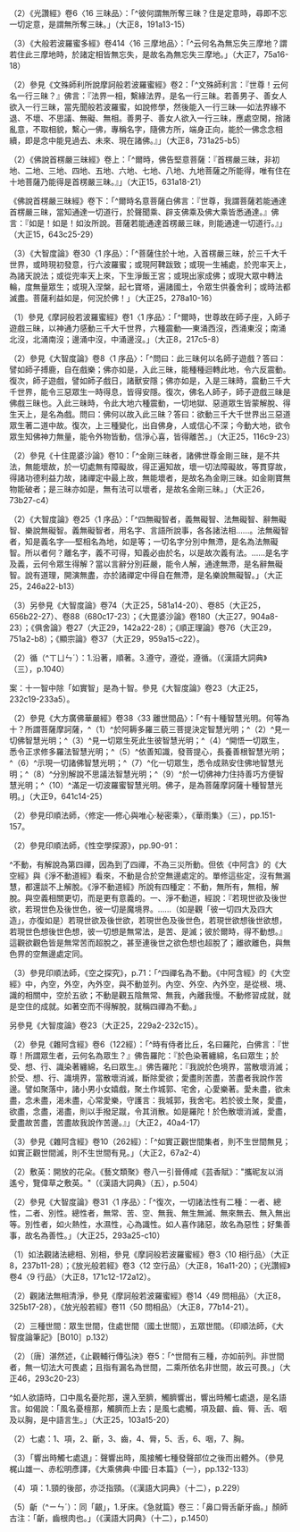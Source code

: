 [^1]: （釋摩......餘）十字＝（十八品中百八三昧）八字【宮】。（大正25，396d，n.11）

[^2]: 參見《摩訶般若波羅蜜經》卷5〈18
問乘品〉（大正8，251a8-253b16）；《大般若波羅蜜多經》（第二分）卷414〈16
三摩地品〉（大正7，74c1-77c6）；《大般若波羅蜜多經》（第三分）卷488〈3
善現品〉（大正7，481a14-483c5）；《放光般若經》卷4〈19
問摩訶衍品〉（大正8，23b15-24c24）；《光讚經》卷6〈16
三昧品〉（大正8，190a18-193a10）。

[^3]: 斷寶＝寶斷【明】下同。（大正25，396d，n.16）

[^4]: 妙淨＝淨妙【宋】【元】【明】【宮】。（大正25，396d，n.19）

[^5]: （多）＋陀羅尼【宋】【元】【明】【宮】【聖】【石】。（大正25，396d，n.22）

[^6]: 世＋（間）【石】。（大正25，396d，n.23）

[^7]: 參見《大般若波羅蜜多經》卷414〈16
三摩地品〉：「^云何名為月幢相三摩地？謂若住此三摩地時，普能住持諸定勝相，是故名為月幢相三摩地。」（大正7，74c10-12）

[^8]: 參見《大般若波羅蜜多經》卷414〈16
三摩地品〉：「^云何名為法界決定三摩地？謂若住此三摩地時，能於法界決定照了，是故名為法界決定三摩地。」（大正7，74c16-18）

[^9]: 參見《大般若波羅蜜多經》卷414〈16
三摩地品〉：「^云何名為金剛喻三摩地？謂若住此三摩地時，能摧諸定，非彼所伏，是故名為金剛喻三摩地。」（大正7，74c20-22）

[^10]: 參見《大般若波羅蜜多經》卷414〈16
三摩地品〉：「^云何名為精進力三摩地？謂若住此三摩地時，能發諸定精進勢力，是故名為精進力三摩地。」（大正7，75a3-5）

[^11]: （1）《放光般若經》卷4〈19
問摩訶衍品〉：「^復有不忘三昧，住是三昧者不忘諸三昧。」（大正8，23c10-11）

（2）《光讚經》卷6〈16
三昧品〉：「^彼何謂無所奪三昧？住是定意時，尋即不忘一切定意，是謂無所奪三昧。」（大正8，191a13-15）

（3）《大般若波羅蜜多經》卷414〈16
三摩地品〉：「^云何名為無忘失三摩地？謂若住此三摩地時，於諸定相皆無忘失，是故名為無忘失三摩地。」（大正7，75a16-18）

[^12]: 參見《大般若波羅蜜多經》卷414〈16
三摩地品〉：「^云何名為諸法等趣海印三摩地？謂若住此三摩地時，令諸勝定等皆趣入如大海印攝受眾流，是故名為諸法等趣海印三摩地。」（大正7，75a18-21）

[^13]: 參見《大般若波羅蜜多經》卷414〈16
三摩地品〉：「^云何名為金剛輪三摩地？謂若住此三摩地時，普能任持一切勝定令不散壞，如金剛輪，是故名為金剛輪三摩地。」（大正7，75a24-26）

[^14]: 參見《大般若波羅蜜多經》卷414〈16
三摩地品〉：「^云何名為離塵三摩地？謂若住此三摩地時，能滅一切煩惱纏垢，是故名為離塵三摩地。」（大正7，75a26-28）

[^15]: 參見《大般若波羅蜜多經》卷414〈16
三摩地品〉：「^云何名為無相住三摩地？謂若住此三摩地時，不見諸定中有少法可住，是故名為無相住三摩地。」（大正7，75b3-6）

[^16]: 參見《大般若波羅蜜多經》卷414〈16
三摩地品〉：「^云何名為不思惟三摩地？謂若住此三摩地時，所有下劣心、心所法悉皆不轉，是故名為不思惟三摩地。」（大正7，75b6-8）

[^17]: 參見《大般若波羅蜜多經》卷414〈16
三摩地品〉：「^云何名為發光三摩地？謂若住此等持無間，能發一切勝定光明，是故名為發光三摩地。」（大正7，75b12-14）

[^18]: 參見《大般若波羅蜜多經》卷414〈16
三摩地品〉：「^云何名為無盡三摩地？謂若住此三摩地時，引諸等持功德無盡而不見彼盡不盡相，是故名為無盡三摩地。」（大正7，75b25-27）

[^19]: 參見《大般若波羅蜜多經》卷414〈16
三摩地品〉：「^云何名為離盡三摩地？謂若住此三摩地時，見諸等持一切無盡而不見有盡不盡相，是故名為離盡三摩地。」（大正7，75b29-c3）

[^20]: 參見《大般若波羅蜜多經》卷414〈16
三摩地品〉：「^云何名為無動三摩地？謂若住此三摩地時，令諸等持無動無掉亦無戲論，是故名為無動三摩地。」（大正7，75c3-5）

[^21]: 參見《大般若波羅蜜多經》卷414〈16
三摩地品〉：「^云何名為發明三摩地？謂若住此三摩地時，令諸定門發明普照，是故名為發明三摩地。」（大正7，75c13-15）

[^22]: 參見《大般若波羅蜜多經》卷414〈16
三摩地品〉：「^云何名為作所應作三摩地？謂若住此三摩地時，辦諸等持所應作事，又令諸定所作事成，是故名為作所應作三摩地。」（大正7，75c15-18）

[^23]: 參見《大般若波羅蜜多經》卷414〈16
三摩地品〉：「^云何名為金剛鬘三摩地？謂若住此三摩地時，雖能通達一切法而不見有通達相，是故名為金剛鬘三摩地。」（大正7，75c20-22）

[^24]: 參見《大般若波羅蜜多經》卷414〈16
三摩地品〉：「^云何名為一切法平等性三摩地？謂若住此三摩地時，不見有法離平等性，是故名為一切法平等性三摩地。」（大正7，76a4-6）

[^25]: 〔能〕－【宋】【元】【明】【宮】【聖】。（大正25，397d，n.10）

[^26]: 參見《大般若波羅蜜多經》卷414〈16
三摩地品〉：「^云何名為斷所緣三摩地？謂若住此三摩地時，絕諸等持所緣境相，是故名為斷所緣三摩地。」（大正7，76a20-22）

[^27]: 參見《大般若波羅蜜多經》卷414〈16
三摩地品〉：「^云何名為無變異三摩地？謂若住此三摩地時，不得諸法變異之相，是故名為無變異三摩地。」（大正7，76a22-24）

[^28]: 參見《大般若波羅蜜多經》卷414〈16三摩地品〉：「^云何名為無品類三摩地？謂若住此三摩地時，不見諸法品類別相，是故名為無品類三摩地。」（大正7，76a24-26）

[^29]: 矇＝曚【宋】【元】【明】【聖】【石】。（大正25，398d，n.1）

[^30]: 參見《大般若波羅蜜多經》卷414〈16
三摩地品〉：「^云何名為度境界三摩地？謂若住此三摩地時，超諸等持所緣境界，是故名為度境界三摩地。」（大正7，76b6-8）

[^31]: 三昧＝三界【宋】，＝三昧界【元】【明】【石】。（大正25，398d，n.5）

[^32]: 參見《大般若波羅蜜多經》卷414〈16
三摩地品〉：「^云何名為超一切法三摩地？謂若住此三摩地時，普能超度三界諸法，是故名為超一切法三摩地。」（大正7，76b27-29）

[^33]: 參見《大般若波羅蜜多經》卷414〈16
三摩地品〉：「^云何名為一相莊嚴三摩地？謂若住此三摩地時，不見諸法二相可取，是故名為一相莊嚴三摩地。」（大正7，76c8-10）

[^34]: 參見《大般若波羅蜜多經》卷414〈16
三摩地品〉：「^云何名為引發行相三摩地？謂若住此三摩地時，於諸等持及一切法雖能引發種種行相，而都不見能引發者，是故名為引發行相三摩地。」（大正7，76c10-13）

[^35]: （1）參見《大般若波羅蜜多經》卷414〈16
三摩地品〉：「^云何名為一行相三摩地？謂若住此三摩地時，見諸等持無二行相，是故名為一行相三摩地。」（大正7，76c13-15）

（2）參見《文殊師利所說摩訶般若波羅蜜經》卷2：「^文殊師利言：『世尊！云何名一行三昧？』佛言：『法界一相，繫緣法界，是名一行三昧。若善男子、善女人欲入一行三昧，當先聞般若波羅蜜，如說修學，然後能入一行三昧──如法界緣不退、不壞、不思議、無礙、無相。善男子、善女人欲入一行三昧，應處空閑，捨諸亂意，不取相貌，繫心一佛，專稱名字，隨佛方所，端身正向，能於一佛念念相續，即是念中能見過去、未來、現在諸佛。』」（大正8，731a25-b5）

[^36]: 參見《大般若波羅蜜多經》卷414〈16
三摩地品〉：「^云何名為離行相三摩地？謂若住此三摩地時，見諸等持都無行相，是故名為離行相三摩地。」（大正7，76c15-18）

[^37]: 參見《大般若波羅蜜多經》卷414〈16
三摩地品〉：「^云何名為妙行相三摩地？謂若住此三摩地時，令諸等持起妙行相，是故名為妙行相三摩地。」（大正7，76c18-20）

[^38]: 參見《大般若波羅蜜多經》卷414〈16
三摩地品〉：「^云何名為達諸有底散壞三摩地？謂若住此三摩地時，於諸等持及一切法，得通達智如實悟入；既得入已，於諸有法通達散壞令無所遺，是故名為達諸有底散壞三摩地。」（大正7，76c20-24）

[^39]: 參見《大般若波羅蜜多經》卷414〈16
三摩地品〉：「^云何名為無標幟三摩地？謂若住此三摩地時，於諸等持不見標幟，是故名為無標幟三摩地。」（大正7，77a5-7）

[^40]: 參見《大般若波羅蜜多經》卷414〈16
三摩地品〉：「^云何名為無盡行相三摩地？謂若住此三摩地時，不見諸定行相有盡，是故名為無盡行相三摩地。」（大正7，77a12-15）

[^41]: （多）＋陀羅尼【元】【明】。（大正25，3981d，n.10）

[^42]: 參見《大般若波羅蜜多經》卷414〈16
三摩地品〉：「^云何名為攝伏一切正性邪性三摩地？謂若住此三摩地時，於諸等持正性邪性攝伏諸見皆令不起，是故名為攝伏一切正性邪性三摩地。」（大正7，77a17-20）

[^43]: 參見《大般若波羅蜜多經》卷414〈16
三摩地品〉：「^云何名為無垢明三摩地？謂若住此三摩地時，於諸等持都不見有明相、垢相，是故名為無垢明三摩地。」（大正7，77a26-28）

[^44]: 得＝見【元】【明】【石】。（大正25，398d，n.12）

[^45]: 參見《大般若波羅蜜多經》卷414〈16
三摩地品〉：「^云何名為決定安住真如三摩地？謂若住此三摩地時，於諸等持及一切法，常不棄捨真如實相，是故名為決定安住真如三摩地。」（大正7，77b18-21）

[^46]: 參見《大般若波羅蜜多經》卷414〈16
三摩地品〉：「^云何名為離身穢惡三摩地？謂若住此三摩地時，令諸等持破壞身見，是故名為離身穢惡三摩地。」（大正7，77b21-23）

[^47]: 是＋（三昧）【元】【明】，（是三昧）＋是【石】。（大正25，398d，n.13）

[^48]: 百八三昧：釋義。（印順法師，《大智度論筆記》〔E005〕p.298）

[^49]: （1）〔唐〕慧琳撰，《一切經音義》卷26：「^首楞嚴三昧（此云勇健定也，此經中自釋云：首楞嚴者，於一切事究竟堅固也）」（大正54，480a1）

（2）《佛說首楞嚴三昧經》卷上：「^爾時，佛告堅意菩薩：『首楞嚴三昧，非初地、二地、三地、四地、五地、六地、七地、八地、九地菩薩之所能得，唯有住在十地菩薩乃能得是首楞嚴三昧。』」（大正15，631a18-21）

《佛說首楞嚴三昧經》卷下：「^爾時名意菩薩白佛言：『世尊，我謂菩薩若能通達首楞嚴三昧，當知通達一切道行，於聲聞乘、辟支佛乘及佛大乘皆悉通達。』佛言：『如是！如是！如汝所說。菩薩若能通達首楞嚴三昧，則能通達一切道行。』」（大正15，643c25-29）

（3）《大智度論》卷30〈1
序品〉：「^菩薩住於十地，入首楞嚴三昧，於三千大千世界，或時現初發意，行六波羅蜜；或現阿鞞跋致；或現一生補處，於兜率天上，為諸天說法；或從兜率天上來，下生淨飯王宮；或現出家成佛；或現大眾中轉法輪，度無量眾生；或現入涅槃，起七寶塔，遍諸國土，令眾生供養舍利；或時法都滅盡。菩薩利益如是，何況於佛！」（大正25，278a10-16）

[^50]: 〔所說法者〕－【宋】【宮】【聖】。（大正25，399d，n.4）

[^51]: 參見《佛說法印經》（大正2，500b21-c27）。

[^52]: 〔三〕－【宋】【元】【明】【宮】。（大正25，399d，n.6）

[^53]: 三法印。（印順法師，《大智度論筆記》［E005］p.295）

[^54]: 率皆：猶言都是。（《漢語大詞典》（二），p.381）

[^55]: 怖懾（^ㄕㄜˋ）：恐懼。（《漢語大詞典》（七），p.474）

[^56]: 《正觀》（6），p.127：

（1）參見《摩訶般若波羅蜜經》卷1〈1
序品〉：「^爾時，世尊故在師子座，入師子遊戲三昧，以神通力感動三千大千世界，六種震動──東涌西沒，西涌東沒；南涌北沒，北涌南沒；邊涌中沒，中涌邊沒。」（大正8，217c5-8）

（2）參見《大智度論》卷8〈1
序品〉：「^問曰：此三昧何以名師子遊戲？答曰：譬如師子搏鹿，自在戲樂；佛亦如是，入此三昧，能種種迴轉此地，令六反震動。復次，師子遊戲，譬如師子戲日，諸獸安隱；佛亦如是，入是三昧時，震動三千大千世界，能令三惡眾生一時得息，皆得安隱。復次，佛名人師子，師子遊戲三昧是佛戲三昧也。入此三昧時，令此大地六種震動，一切地獄、惡道眾生皆蒙解脫、得生天上，是名為戲。問曰：佛何以故入此三昧？答曰：欲動三千大千世界出三惡道眾生著二道中故。復次，上三種變化，出自佛身，人或信心不深；今動大地，欲令眾生知佛神力無量，能令外物皆動，信淨心喜，皆得離苦。」（大正25，116c9-23）

[^57]: 世界＝國土【石】。（大正25，399d，n.11）

[^58]: 翳障：障蔽。（《漢語大詞典》（九），p.677）

[^59]: 〔三昧〕－【宋】【元】【明】【宮】【聖】【石】。（大正25，399d，n.13）

[^60]: 幢（^ㄔㄨㄤˊ）：1.一種旌旗。垂筒形，飾有羽毛、錦繡。古代常在軍事指揮、儀仗行列、舞蹈表演中使用。（《漢語大詞典》（三），p.761）

[^61]: 幢以＝以幢【元】【明】【石】。（大正25，399d，n.14）

[^62]: （1）百八三昧中，有三種三昧含「金剛」之名：第10個三昧名「金剛三昧」，第23個三昧名「金剛輪三昧」，第48個三昧名「如金剛三昧」。參見《大智度論》卷47（大正25，400b17-c3）。

（2）參見《十住毘婆沙論》卷10：「^金剛三昧者，諸佛世尊金剛三昧，是不共法，無能壞故，於一切處無有障礙故，得正遍知故，壞一切法障礙故，等貫穿故，得諸功德利益力故，諸禪定中最上故，無能壞者，是故名為金剛三昧。如金剛寶無物能破者；是三昧亦如是，無有法可以壞者，是故名金剛三昧。」（大正26，73b27-c4）

[^63]: 陷：5.刺入。《韓非子‧難一》："吾楯之堅，物莫能陷也。"
（《漢語大詞典》（十一），p.1048）

[^64]: 車𤦲瑪瑙＝硨磲碼瑙【宋】【元】【明】【宮】，＝車𤦲馬𤦏【聖】。（大正25，399d，n.17）

[^65]: 實相：諸法畢竟空。（印順法師，《大智度論筆記》［E001］p.284）

[^66]: 參見《摩訶般若波羅蜜經》卷5〈18
問乘品〉：「^云何名放光三昧？住是三昧能放光照諸三昧，是名放光三昧。」（大正8，251c2-4）

[^67]: （1）《摩訶般若波羅蜜經》卷24〈78
四攝品〉：「^云何為四無礙智？一者、義無礙智，二者、法無礙智，三者、辭無礙智，四者、樂說無礙智。」（大正8，395b13-15）

（2）《大智度論》卷25〈1
序品〉：「^四無礙智者，義無礙智、法無礙智、辭無礙智、樂說無礙智。義無礙智者，用名字、言語所說事，各各諸法相......。法無礙智者，知是義名字──堅相名為地，如是等；一切名字分別中無滯，是名為法無礙智。所以者何？離名字，義不可得，知義必由於名，以是故次義有法。......是名字及義，云何令眾生得解？當以言辭分別莊嚴，能令人解，通達無滯，是名辭無礙智。說有道理，開演無盡，亦於諸禪定中得自在無滯，是名樂說無礙智。」（大正25，246a22-b13）

（3）另參見《大智度論》卷74（大正25，581a14-20）、卷85（大正25，656b22-27）、卷88（680c17-23）；《大毘婆沙論》卷180（大正27，904a8-23）；《俱舍論》卷27（大正29，142a22-28）；《順正理論》卷76（大正29，751a2-b8）；《顯宗論》卷37（大正29，959a15-c22）。

[^68]: （1）循＝修【宋】【元】【明】【宮】【聖】【石】。（大正25，399d，n.21）

（2）循（^ㄒㄩㄣˊ）：1.沿著，順著。3.遵守，遵從，遵循。（《漢語大詞典》（三），p.1040）

[^69]: 迷悶：1.昏迷，神志不清。2.迷茫，難以辨清。（《漢語大詞典》（十），p.820）

[^70]: 如＝知【宋】【元】【明】【宮】【聖】。（大正25，399d，n.24）

[^71]: 加＝跏【元】【明】【宮】。（大正25，399d，n.25）

[^72]: 輪＝轉【宮】。（大正25，399d，n.26）

[^73]: （1）《摩訶般若波羅蜜經》卷5：「^復次，須菩提！菩薩摩訶薩摩訶衍，所謂苦智、集智、滅智、道智、盡智、無生智、法智、比智、世智、他心智、如實智。......須菩提！是名菩薩摩訶薩摩訶衍，以不可得故。」（大正8，254c19-255a4）

案：十一智中除「如實智」是為十智。參見《大智度論》卷23（大正25，232c19-233a5）。

（2）參見《大方廣佛華嚴經》卷38〈33
離世間品〉：「^有十種智慧光明。何等為十？所謂菩薩摩訶薩，^（1）^於阿耨多羅三藐三菩提決定智慧光明；^（2）^見一切佛智慧光明；^（3）^見一切眾生死此生彼智慧光明；^（4）^開悟一切眾生，悉令正求修多羅法智慧光明；^（5）^依善知識，發菩提心，長養善根智慧光明；^（6）^示現一切諸佛智慧光明；^（7）^化一切眾生，悉令成熟安住佛地智慧光明；^（8）^分別解說不思議法智慧光明；^（9）^於一切佛神力住持善巧方便智慧光明；^（10）^滿足一切波羅蜜智慧光明。佛子，是為菩薩摩訶薩十種智慧光明。」（大正9，641c14-25）

[^74]: 住＝作【宋】【元】【明】【宮】。（大正25，399d，n.29）

[^75]: 二種光明：身光明，智慧光明。（印順法師，《大智度論筆記》［B103］p.132）

[^76]: 實相：無垢無淨。（印順法師，《大智度論筆記》［E001］p.284）

[^77]: 〔諸〕－【宋】【元】【明】【宮】【聖】。（大正25，400d，n.1）

[^78]: （1）參見《集異門足論》卷7（大正26，395c8-28），《法蘊足論》卷8〈14
修定品〉（大正26，489b1-491b7），《品類足論》卷14（大正26，750c21-25），《舍利弗阿毘曇論》卷16（大正28，635c20-636a14），《俱舍論》卷28（大正29，150a16-18），《成實論》卷12〈158
四修定品〉（大正32，335c20-336b5）。

（2）參見印順法師，〈修定──修心與唯心‧秘密乘〉，《華雨集》（三），pp.151-157。

[^79]: 參見《大智度論》卷5〈1
序品〉：「^常一心故，一切處心不著故。入不動三昧故，破他化自在天子魔。」（大正25，99b14-16）

[^80]: （1）參見《中阿含經》卷55（203經）《晡利多經》：「^居士！彼有覺、有觀息，內靜、一心，無覺、無觀，定生喜、樂，得第二禪成就遊。彼已離喜欲，捨無求遊，正念正智而身覺樂，謂聖所說、聖所捨、念、樂住、空，得第三禪成就遊。彼樂滅、苦滅，喜、憂本已滅，不苦不樂、捨、念、清淨，得第四禪成就遊。彼已如是定心清淨，無穢無煩，柔軟善住，得不動心，修學漏盡智通作證。彼知此苦如真，知此苦集、知此苦滅、知此苦滅道如真；知此漏如真，知此漏集、知此漏滅、知此漏滅道如真。彼如是知、如是見，欲漏心解脫，有漏、無明漏心解脫，解脫已便知解脫：生已盡，梵行已立，所作已辦，不更受有，知如真。」（大正1，775a20-b4）

（2）參見印順法師，《性空學探源》，pp.90-91：

^不動，有解說為第四禪，因為到了四禪，不為三災所動。但依《中阿含》的《大空經》與《淨不動道經》看來，不動是合於空無邊處定的。單修這些定，沒有無漏慧，都還談不上解脫。《淨不動道經》所說有四種定：不動，無所有，無相，解脫。與空義相關更切，而是更有意義的。一、淨不動道，經說：『若現世欲及後世欲，若現世色及後世色，彼一切是魔境界。......（如是觀「彼一切四大及四大造」，亦復如是）若現世欲及後世欲，若現世色及後世色，若現世欲想後世欲想，若現世色想後世色想，彼一切想是無常法，是苦、是滅；彼於爾時，得不動想。』這觀欲觀色皆是無常苦而超脫之，甚至連後世之欲色想也超脫了；離欲離色，與無色界的空無邊處定同。

（3）參見印順法師，《空之探究》，p.71：「^四禪名為不動。《中阿含經》的《大空經》中，內空，外空，內外空，與不動並列。內空、外空、內外空，是從根、境、識的相關中，空於五欲；不動是觀五陰無常、無我，內離我慢。不動修習成就，就是空住的成就。如著空而不得解脫，就稱四禪為不動。」

[^81]: 〔多〕－【宋】【宮】。（大正25，400d，n.4）

[^82]: 阿鞞跋致：不退即不墮頂。（印順法師，《大智度論筆記》［E004］p.293）

[^83]: 《正觀》（6），p.127：《大智度論》卷27（大正25，262b4-17）、卷41（大正25，361c19-362a23）。

[^84]: 參見《大方等大集經》卷28〈12
無盡意菩薩品〉：「^何因緣故名日燈三昧？譬如日出，燈火、月光、星宿諸明悉不復現；菩薩大士得是定已，先所修智一切二乘學與無學及餘眾生所得諸智皆亦如是悉不復現，是名日燈三昧。」（大正13，195a14-19）

[^85]: 授＝受【宋】【元】【明】【宮】【聖】【石】。（大正25，400d，n.8）

[^86]: 又＝乃【宋】【宮】。（大正25，400d，n.9）

[^87]: 參見《思益梵天所問經》卷3〈8
論寂品〉：「^時普光佛為二菩薩廣說淨明三昧。所以名曰淨明三昧者，若菩薩入是三昧，即得解脫一切諸相及煩惱著，亦於一切佛法得淨光明。是故名為淨明三昧。」（大正15，51b8-11）

[^88]: 參見《大智度論》卷25（大正25，246a22-247b13）。

[^89]: 百八三昧中，有三種三昧含「金剛」之名：第10個三昧名「金剛三昧」，第23個三昧名「金剛輪三昧」，第48個三昧名「如金剛三昧」。

[^90]: 〔即能〕－【聖】，〔即〕－【宋】【元】【明】【宮】。（大正25，400d，n.14）

[^91]: 掣（^ㄔㄜˋ）電：閃電。亦以形容迅疾。（《漢語大詞典》（六），p.635）

[^92]: 妙法：佛慧。（印順法師，《大智度論筆記》［E005］p.295）

[^93]: 參見《大智度論》卷5（大正25，97a25-b26）、卷40（353a18-b5）。

[^94]: 參見《摩訶般若波羅蜜經》卷1〈1
序品〉：「^十想：無常想、苦想、無我想、食不淨想、一切世間不可樂想、死想、不淨想、斷想、離欲想、盡想。」（大正8，219a11-13）

另參見《大智度論》卷23（大正25，229a2-232c15）。

[^95]: 〔是〕－【宋】【元】【明】【宮】【聖】。（大正25，400d，n.26）

[^96]: （1）《大智度論》卷31〈1
序品〉：「^散空者，散名別離相，如諸法和合故有：如車以輻、輞、轅、轂，眾合為車，若離散各在一處，則失車名。五眾和合因緣，故名為人，若別離五眾，人不可得。......如《經》中說：『佛告羅陀！此色眾破壞散滅，令無所有，餘眾亦如是。』是名散空。復次，譬如小兒，聚土為臺殿、城郭、閭里、宮舍，或名為米，或名為麵，愛著守護；日暮將歸，其心捨離，蹋壞散滅。凡夫人亦如是，未離欲故，於諸法中生愛著心；若得離欲，見諸法皆散壞棄捨。是名散空。復次，諸法合集故，各有名字，凡夫人隨逐名字，生顛倒染著；佛為說法，當觀其實，莫逐名字，有無皆空。如《迦旃延經》說：『觀集諦則無無見，觀滅諦則無有見。』如是種種因緣是名散空。」（大正25，291c21-292a28）

（2）參見《雜阿含經》卷6（122經）：「^時有侍者比丘，名曰羅陀，白佛言：『世尊！所謂眾生者，云何名為眾生？』佛告羅陀：『於色染著纏綿，名曰眾生；於受、想、行、識染著纏綿，名曰眾生。』佛告羅陀：『我說於色境界，當散壞消滅；於受、想、行、識境界，當散壞消滅，斷除愛欲；愛盡則苦盡，苦盡者我說作苦邊。譬如聚落中，諸小男小女嬉戲，聚土作城郭、宅舍，心愛樂著。愛未盡，欲未盡，念未盡，渴未盡，心常愛樂，守護言：我城郭，我舍宅。若於彼土聚，愛盡，欲盡，念盡，渴盡，則以手撥足蹴，令其消散。如是羅陀！於色散壞消滅，愛盡，愛盡故苦盡，苦盡故我說作苦邊。』」（大正2，40a4-17）

（3）參見《雜阿含經》卷10（262經）：「^如實正觀世間集者，則不生世間無見；如實正觀世間滅，則不生世間有見。」（大正2，67a2-4）

[^97]: 《大智度論》卷25〈1
序品〉：「^四無礙智者：義無礙智、法無礙智、辭無礙智、樂說無礙智。......是名字及義，云何令眾生得解？當以言辭分別莊嚴，能令人解，通達無滯，是名辭無礙智。說有道理，開演無盡，亦於諸禪定中得自在無滯，是名樂說無礙智。」（大正25，246a22-b13）

[^98]: 詈＝罵【宋】【元】【明】【宮】。（大正25，401d，n.1）

[^99]: 義＝字【宋】【元】【明】【宮】【聖】。（大正25，401d，n.2）

[^100]: 生＋（不知）【宋】【元】【明】【宮】【聖】。（大正25，401d，n.3）

[^101]: 種＋（相）【元】【明】【石】。（大正25，401d，n.5）

[^102]: 曚昧：昏暗模糊。（《漢語大詞典》（五），p.839）

[^103]: 翳（^ㄧˋ）：2.遮蔽，隱藏，隱沒。4.目疾引起的障膜。（《漢語大詞典》（九），p.676）

[^104]: 法法住自相：因不變果。（印順法師，《大智度論筆記》［E005］p.295）

[^105]: （1）敷（^ㄈㄨ）：生長，開放。《書‧禹貢》："篠簜既敷，厥草惟夭，厥木惟喬。"孔傳："篠，竹箭；簜，大竹，水去已布生。"顏師古注："夭，盛貌也。"孔傳："喬，高也。"（《漢語大字典》（二），p.1473）

（2）敷英：開放的花朵。《藝文類聚》卷八一引晉傅咸《芸香賦》："攜昵友以消遙兮，覽偉草之敷英。"（《漢語大詞典》（五），p.504）

[^106]: 嚴飾：裝飾美盛，盛飾。（《漢語大詞典》（三），p.550）

[^107]: 參見《大智度論》卷28〈1
序品〉：「^以一切法各各無定相故，可轉地或作水相；如酥、膠、蠟是地類，得火則消，為水則成濕相，水得寒則結成氷而為堅相。石汁作金，金敗為銅，或還為石。眾生亦如是，惡可為善，善可為惡。」（大正25，264c10-15）

[^108]: 是＋（是）【元】【明】【聖】【石】。（大正25，401d，n.6）

[^109]: 疑＝礙【宋】【元】【明】【宮】。（大正25，401d，n.8）

[^110]: 〔中〕－【宋】【元】【明】【宮】【聖】。（大正25，401d，n.9）

[^111]: 《大智度論》卷83〈70
三惠品〉：「^有名三有：欲有、色有、無色有。」（大正25，644b26-27）

[^112]: （1）參見《大智度論》卷31〈1
序品〉：「^問曰：何等是總相？何等是別相？答曰：總相者，如無常等；別相者，諸法雖皆無常，而各有別相；如地為堅相，火為熱相。」（大正25，293a26-29）

（2）參見《大智度論》卷31〈1
序品〉：「^復次，一切諸法性有二種：一者、總性，二者、別性。總性者，無常、苦、空、無我、無生無滅、無來無去、無入無出等。別性者，如火熱性，水濕性，心為識性。如人喜作諸惡，故名為惡性；好集善事，故名為善性。」（大正25，293a25-c10）

[^113]: 《正觀》（6），p.128，另參見p.274，n.124：

（1）如法觀諸法總相、別相，參見《摩訶般若波羅蜜經》卷3〈10
相行品〉（大正8，237b11-28）；《放光般若經》卷3〈12
空行品〉（大正8，16a11-20）；《光讚經》卷4〈9
行品〉（大正8，171c12-172a12）。

（2）觀諸法無相清淨，參見《摩訶般若波羅蜜經》卷14〈49
問相品〉（大正8，325b17-28），《放光般若經》卷11〈50
問相品〉（大正8，77b14-21）。

[^114]: 〔是〕－【宋】【元】【明】【宮】【石】。（大正25，401d，n.17）

[^115]: 《大正藏》原作「得」，今依《高麗藏》作「即」（第14冊，858a8）。

[^116]: 理則雙非，方便雙用：用常無常。（印順法師，《大智度論筆記》［E006］p.296）

[^117]: 眾生有三分：正定──必入涅槃，邪定──必入惡道，不定。（印順法師，《大智度論筆記》［B010］p.124）

[^118]: 憎＝惡【宋】【元】【明】【宮】【聖】。（大正25，402d，n.1）

[^119]: 金剛可破。（印順法師，《大智度論筆記》［E006］p.296）

[^120]: 參見《大智度論》卷97〈88
薩陀波崙品〉：「^隨一切堅固三昧者，諸法實相名堅固；得是三昧者，隨諸法實相，不隨餘法。」（大正25，737b13-15）

[^121]: 樂＝爽【明】。（大正25，402d，n.4）

[^122]: 闇＝黑【宋】【元】【明】【宮】【聖】。（大正25，402d，n.5）

[^123]: 明註曰「涼」，南藏作「淨」。（大正25，402d，n.6）

[^124]: 〔間〕－【宋】【元】【明】【宮】【聖】。（大正25，402d，n.7）

[^125]: （1）《大智度論》卷70〈48
佛母品〉：「^世間有三種：一者、五眾世間，二者、眾生世間，三者、國土世間。」（大正25，546b29-c2）

（2）三種世間：眾生世間，住處世間（國土世間），五眾世間。（印順法師，《大智度論筆記》［B010］p.132）

[^126]: 得＝從【宋】【元】【明】【宮】【聖】【石】。（大正25，402d，n.8）

[^127]: （1）《大方廣佛華嚴經》卷19：「^云何為世間？云何非世間？世間、非世間，但是名差別；三世、五蘊法，說名為世間；彼滅，非世間，如是但假名。」（大正10，101c4-7）

（2）〔唐〕湛然述，《止觀輔行傳弘決》卷5：「^世間有三種，亦如前列。非世間者，無一切法大可畏處；且指有漏名為世間，二乘所依名非世間，故云可畏。」（大正46，293c20-23）

[^128]: 《正觀》（6），p.128：參見《大智度論》卷32（大正25，297b24-c5，298b9-c27）。

[^129]: 〔與〕－【宋】【元】【明】【宮】。（大正25，402d，n.11）

[^130]: （1）《大智度論》卷6〈1 序品〉：

^如人欲語時，口中風名憂陀那，還入至臍，觸臍響出，響出時觸七處退，是名語言。如偈說：「風名憂檀那，觸臍而上去；是風七處觸，項及齦、齒、脣、舌、咽及以胸，是中語言生。」（大正25，103a15-20）

（2）七處：1、項，2、齗，3、齒，4、脣，5、舌，6、咽，7、胸。

（3）「響出時觸七處退」：聲響出時，風接觸七種發聲部位之後而出體外。（參見梶山雄一、赤松明彥譯，《大乘佛典‧中國‧日本篇》（一），pp.132-133）

（4）項：1.頸的後部，亦泛指頸。（《漢語大詞典》（十二），p.229）

（5）齗（^ㄧㄣˊ）：同「齦」，1.牙床。《急就篇》卷三：「鼻口脣舌齗牙齒。」顏師古注：「齗，齒根肉也。」（《漢語大詞典》（十二），p.1450）

[^131]: 《大智度論》卷20〈1
序品〉：「^滅覺、觀，攝心深入，內清淨，得微妙喜，入第二禪。」（大正25，208b22-23）。

[^132]: 〔如〕－【宋】【元】【明】【宮】【聖】。（大正25，402d，n.15）

[^133]: 此卷的百八三昧中，關於「佛多說諸三昧，論者但說諸法」之說法，如第2、4、5、10、15、16、17、18、21、23、26、27、30、31、32、35、37、39、40、41、42、43、44、48、50、51、53、55、57、58、64、66、67、74、75、76、79、85、86、88、89、91、92、94、95、96、97、102、103、105、108等三昧的內容所說。